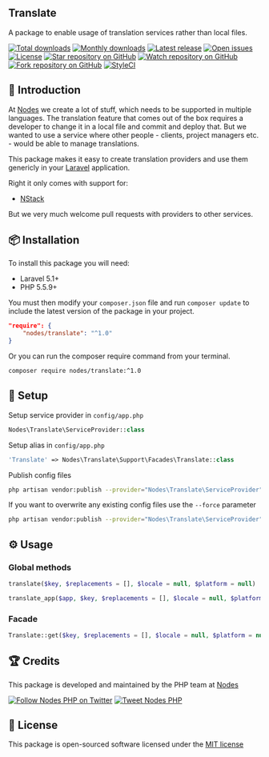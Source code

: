 ## Translate

A package to enable usage of translation services rather than local files.

[![Total downloads](https://img.shields.io/packagist/dt/nodes/translate.svg)](https://packagist.org/packages/nodes/translate)
[![Monthly downloads](https://img.shields.io/packagist/dm/nodes/translate.svg)](https://packagist.org/packages/nodes/translate)
[![Latest release](https://img.shields.io/packagist/v/nodes/translate.svg)](https://packagist.org/packages/nodes/translate)
[![Open issues](https://img.shields.io/github/issues/nodes-php/translate.svg)](https://github.com/nodes-php/translate/issues)
[![License](https://img.shields.io/packagist/l/nodes/translate.svg)](https://packagist.org/packages/nodes/translate)
[![Star repository on GitHub](https://img.shields.io/github/stars/nodes-php/translate.svg?style=social&label=Star)](https://github.com/nodes-php/translate/stargazers)
[![Watch repository on GitHub](https://img.shields.io/github/watchers/nodes-php/translate.svg?style=social&label=Watch)](https://github.com/nodes-php/translate/watchers)
[![Fork repository on GitHub](https://img.shields.io/github/forks/nodes-php/translate.svg?style=social&label=Fork)](https://github.com/nodes-php/translate/network)
[![StyleCI](https://styleci.io/repos/45786079/shield)](https://styleci.io/repos/45786079)

## 📝 Introduction

At [Nodes](http://nodesagency.com) we create a lot of stuff, which needs to be supported in multiple languages. The translation feature that comes out of the box
requires a developer to change it in a local file and commit and deploy that. But we wanted to use a service where other people - clients, project managers etc. - would be able to manage translations.

This package makes it easy to create translation providers and use them genericly in your [Laravel](http://laravel.com/docs/5.2) application.

Right it only comes with support for:

- [NStack](http://nstack.io)

But we very much welcome pull requests with providers to other services.

## 📦 Installation

To install this package you will need:

* Laravel 5.1+
* PHP 5.5.9+

You must then modify your `composer.json` file and run `composer update` to include the latest version of the package in your project.

```json
"require": {
    "nodes/translate": "^1.0"
}
```

Or you can run the composer require command from your terminal.

```bash
composer require nodes/translate:^1.0
```

## 🔧 Setup

Setup service provider in `config/app.php`

```php
Nodes\Translate\ServiceProvider::class
```

Setup alias in `config/app.php`

```php
'Translate' => Nodes\Translate\Support\Facades\Translate::class
```

Publish config files

```bash
php artisan vendor:publish --provider="Nodes\Translate\ServiceProvider"
```

If you want to overwrite any existing config files use the `--force` parameter

```bash
php artisan vendor:publish --provider="Nodes\Translate\ServiceProvider" --force
```
## ⚙ Usage

### Global methods

```php
translate($key, $replacements = [], $locale = null, $platform = null)

translate_app($app, $key, $replacements = [], $locale = null, $platform = null)
```

### Facade

```php
Translate::get($key, $replacements = [], $locale = null, $platform = null)
```

## 🏆 Credits

This package is developed and maintained by the PHP team at [Nodes](http://nodesagency.com)

[![Follow Nodes PHP on Twitter](https://img.shields.io/twitter/follow/nodesphp.svg?style=social)](https://twitter.com/nodesphp) [![Tweet Nodes PHP](https://img.shields.io/twitter/url/http/nodesphp.svg?style=social)](https://twitter.com/nodesphp)

## 📄 License

This package is open-sourced software licensed under the [MIT license](http://opensource.org/licenses/MIT)
